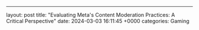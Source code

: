 ---
layout: post
title: "Evaluating Meta's Content Moderation Practices: A Critical Perspective"
date:   2024-03-03 16:11:45 +0000
categories: Gaming
